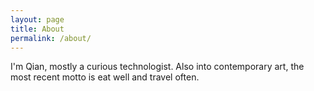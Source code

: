 ```yaml
---
layout: page
title: About
permalink: /about/
---
```


I'm Qian, mostly a curious technologist. Also into contemporary art, the most
recent motto is eat well and travel often.